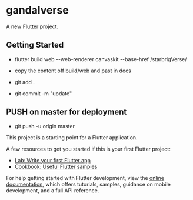 # gandalverse

A new Flutter project.

## Getting Started

-  flutter build web --web-renderer canvaskit --base-href /starbrigVerse/

- copy the content off build/web and past in docs
- git add .
- git commit -m "update" 

## PUSH on master for deployment
- git push -u origin master

This project is a starting point for a Flutter application.

A few resources to get you started if this is your first Flutter project:

- [Lab: Write your first Flutter app](https://docs.flutter.dev/get-started/codelab)
- [Cookbook: Useful Flutter samples](https://docs.flutter.dev/cookbook)

For help getting started with Flutter development, view the
[online documentation](https://docs.flutter.dev/), which offers tutorials,
samples, guidance on mobile development, and a full API reference.
